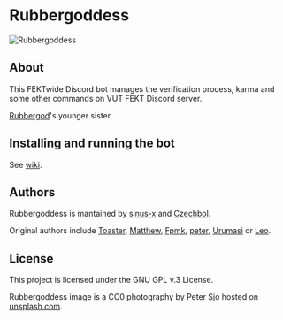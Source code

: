 # Rubbergoddess

![Rubbergoddess](https://repository-images.githubusercontent.com/238499660/ec829180-4868-11ea-948c-199e65da1347)

## About

This FEKTwide Discord bot manages the verification process, karma and some other
commands on VUT FEKT Discord server.

[Rubbergod](https://github.com/Toaster192/rubbergod)'s younger sister.

## Installing and running the bot

See [wiki](https://github.com/sinus-x/rubbergoddess/wiki).

## Authors

Rubbergoddess is mantained by [sinus-x](https://github.com/sinus-x) and 
[Czechbol](https://github.com/Czechbol).

Original authors include [Toaster](https://github.com/toaster192), 
[Matthew](https://github.com/matejsoroka), [Fpmk](https://github.com/TheGreatfpmK), 
[peter](https://github.com/peterdragun), [Urumasi](https://github.com/Urumasi) 
or [Leo](https://github.com/ondryaso).

## License

This project is licensed under the GNU GPL v.3 License.

Rubbergoddess image is a CC0 photography by Peter Sjo hosted on 
[unsplash.com](https://unsplash.com/photos/Nxy-6QwGMzA).
